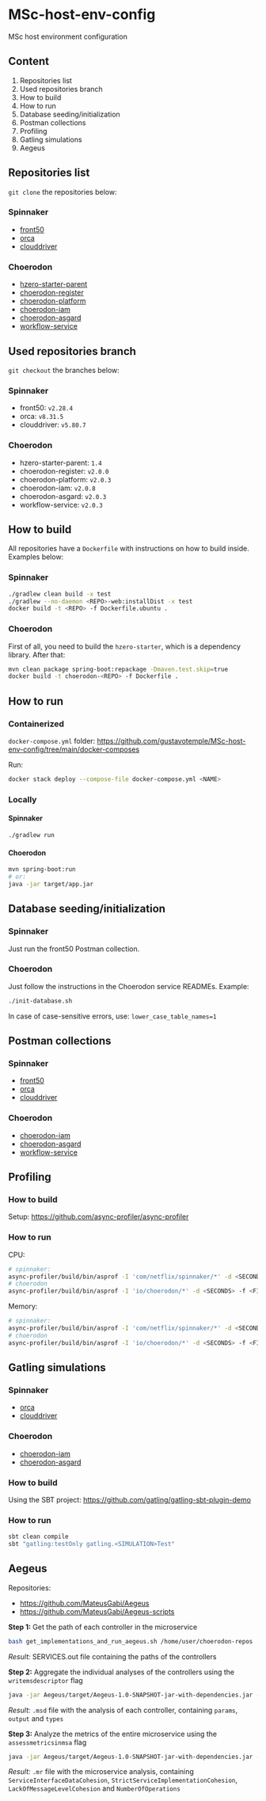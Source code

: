 # MSc-host-env-config
MSc host environment configuration

## Content

1. Repositories list
2. Used repositories branch
3. How to build
4. How to run
5. Database seeding/initialization
6. Postman collections
7. Profiling
8. Gatling simulations
9. Aegeus

## Repositories list

`git clone` the repositories below:

### Spinnaker

- [front50](https://github.com/gustavotemple/front50)
- [orca](https://github.com/gustavotemple/orca)
- [clouddriver](https://github.com/gustavotemple/clouddriver)

### Choerodon

- [hzero-starter-parent](https://github.com/gustavotemple/hzero-starter-parent)
- [choerodon-register](https://github.com/gustavotemple/choerodon-register)
- [choerodon-platform](https://github.com/gustavotemple/choerodon-platform)
- [choerodon-iam](https://github.com/gustavotemple/choerodon-iam)
- [choerodon-asgard](https://github.com/gustavotemple/choerodon-asgard)
- [workflow-service](https://github.com/gustavotemple/workflow-service)

## Used repositories branch

`git checkout` the branches below:

### Spinnaker

- front50: `v2.28.4`
- orca: `v8.31.5`
- clouddriver: `v5.80.7`

### Choerodon

- hzero-starter-parent: `1.4`
- choerodon-register: `v2.0.0`
- choerodon-platform: `v2.0.3`
- choerodon-iam: `v2.0.8`
- choerodon-asgard: `v2.0.3`
- workflow-service: `v2.0.3`

## How to build

All repositories have a `Dockerfile` with instructions on how to build inside.
Examples below:

### Spinnaker

```bash
./gradlew clean build -x test
./gradlew --no-daemon <REPO>-web:installDist -x test
docker build -t <REPO> -f Dockerfile.ubuntu .
```

### Choerodon

First of all, you need to build the `hzero-starter`, which is a dependency library.
After that:

```bash
mvn clean package spring-boot:repackage -Dmaven.test.skip=true
docker build -t choerodon-<REPO> -f Dockerfile .
```

## How to run

### Containerized

`docker-compose.yml` folder:
https://github.com/gustavotemple/MSc-host-env-config/tree/main/docker-composes

Run:
```bash
docker stack deploy --compose-file docker-compose.yml <NAME>
```

### Locally

#### Spinnaker

`./gradlew run`

#### Choerodon

```bash
mvn spring-boot:run
# or:
java -jar target/app.jar
```

## Database seeding/initialization

### Spinnaker

Just run the front50 Postman collection.

### Choerodon

Just follow the instructions in the Choerodon service READMEs. Example:

```bash
./init-database.sh
```

In case of case-sensitive errors, use: `lower_case_table_names=1`

## Postman collections

### Spinnaker

- [front50](https://github.com/gustavotemple/front50/tree/v2.28.4-branch/postman)
- [orca](https://github.com/gustavotemple/orca/tree/v8.31.5-branch/postman)
- [clouddriver](https://github.com/gustavotemple/clouddriver/tree/v5.80.7-branch/postman)

### Choerodon

- [choerodon-iam](https://github.com/gustavotemple/choerodon-iam/tree/v2.0.8-branch/postman)
- [choerodon-asgard](https://github.com/gustavotemple/choerodon-asgard/tree/v2.0.3-branch/postman)
- [workflow-service](https://github.com/gustavotemple/workflow-service/tree/v2.0.3-branch/postman)


## Profiling

### How to build

Setup:
https://github.com/async-profiler/async-profiler

### How to run

CPU:

```bash
# spinnaker:
async-profiler/build/bin/asprof -I 'com/netflix/spinnaker/*' -d <SECONDS> -f <FILE-NAME>-cpu.html --title orca-cpu -e itimer <PID>             
# choerodon
async-profiler/build/bin/asprof -I 'io/choerodon/*' -d <SECONDS> -f <FILE-NAME>-cpu.html --title <TITLE>-cpu -e itimer <PID>                 
```

Memory:

```bash
# spinnaker:
async-profiler/build/bin/asprof -I 'com/netflix/spinnaker/*' -d <SECONDS> -f <FILE-NAME>-mem.html --title <TITLE>-mem -e alloc <PID>
# choerodon
async-profiler/build/bin/asprof -I 'io/choerodon/*' -d <SECONDS> -f <FILE-NAME>-mem.html --title <TITLE>-mem -e alloc <PID>
```

## Gatling simulations

### Spinnaker

- [orca](https://github.com/gustavotemple/orca/tree/v8.31.5-branch/gatling)
- [clouddriver](https://github.com/gustavotemple/clouddriver/tree/v5.80.7-branch/gatling)

### Choerodon

- [choerodon-iam](https://github.com/gustavotemple/choerodon-iam/tree/v2.0.8-branch/gatling)
- [choerodon-asgard](https://github.com/gustavotemple/choerodon-asgard/tree/v2.0.3-branch/gatling)

### How to build

Using the SBT project:
https://github.com/gatling/gatling-sbt-plugin-demo

### How to run

```bash
sbt clean compile
sbt "gatling:testOnly gatling.<SIMULATION>Test"
```

## Aegeus
 
Repositories:
- https://github.com/MateusGabi/Aegeus
- https://github.com/MateusGabi/Aegeus-scripts

**Step 1:** Get the path of each controller in the microservice

```bash
bash get_implementations_and_run_aegeus.sh /home/user/choerodon-repos
```

_Result:_ SERVICES.out file containing the paths of the controllers

**Step 2:** Aggregate the individual analyses of the controllers using the `writemsdescriptor` flag

```bash
java -jar Aegeus/target/Aegeus-1.0-SNAPSHOT-jar-with-dependencies.jar -ms ~/.aegeus/repos/home/user/choerodon-repos -p java -writemsdescriptor
```

_Result:_ `.msd` file with the analysis of each controller, containing `params`, `output` and `types`

**Step 3:** Analyze the metrics of the entire microservice using the `assessmetricsinmsa` flag

```bash
java -jar Aegeus/target/Aegeus-1.0-SNAPSHOT-jar-with-dependencies.jar -ms ~/.aegeus/repos/home/user/choerodon-repos -p java -assessmetricsinmsa
```

_Result:_ `.mr` file with the microservice analysis, containing `ServiceInterfaceDataCohesion`, `StrictServiceImplementationCohesion`, `LackOfMessageLevelCohesion` and `NumberOfOperations`

